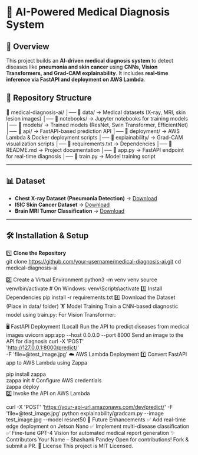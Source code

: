 # 🏥 AI-Powered Medical Diagnosis System  

## 📌 Overview  
This project builds an **AI-driven medical diagnosis system** to detect diseases like **pneumonia and skin cancer** using **CNNs, Vision Transformers, and Grad-CAM explainability**. It includes **real-time inference via FastAPI and deployment on AWS Lambda**.

## 📂 Repository Structure  
📂 medical-diagnosis-ai/
│── 📁 data/ → Medical datasets (X-ray, MRI, skin lesion images)
│── 📁 notebooks/ → Jupyter notebooks for training models
│── 📁 models/ → Trained models (ResNet, Swin Transformer, EfficientNet)
│── 📁 api/ → FastAPI-based prediction API
│── 📁 deployment/ → AWS Lambda & Docker deployment scripts
│── 📁 explainability/ → Grad-CAM visualization scripts
│── 📄 requirements.txt → Dependencies
│── 📄 README.md → Project documentation
│── 📄 app.py → FastAPI endpoint for real-time diagnosis
│── 📄 train.py → Model training script


---

## 📊 Dataset  
- **Chest X-ray Dataset (Pneumonia Detection)** → [Download](https://www.kaggle.com/datasets/paultimothymooney/chest-xray-pneumonia)  
- **ISIC Skin Cancer Dataset** → [Download](https://www.isic-archive.com/)  
- **Brain MRI Tumor Classification** → [Download](https://www.kaggle.com/datasets/navoneel/brain-mri-images-for-brain-tumor-detection)  

---

## 🛠️ Installation & Setup  

1️⃣ **Clone the Repository**  
git clone https://github.com/your-username/medical-diagnosis-ai.git
cd medical-diagnosis-ai

2️⃣ Create a Virtual Environment
python3 -m venv venv
source venv/bin/activate  # On Windows: venv\Scripts\activate
3️⃣ Install Dependencies
pip install -r requirements.txt
4️⃣ Download the Dataset (Place in data/ folder)
🏋️ Model Training
Train a CNN-based diagnostic model using train.py:
For Vision Transformer:

🖥️ FastAPI Deployment (Local)
Run the API to predict diseases from medical images
uvicorn app:app --host 0.0.0.0 --port 8000
Send an image to the API for diagnosis
curl -X 'POST' \
  'http://127.0.0.1:8000/predict/' \
  -F 'file=@test_image.jpg'
☁️ AWS Lambda Deployment
1️⃣ Convert FastAPI app to AWS Lambda using Zappa

pip install zappa  
zappa init  # Configure AWS credentials  
zappa deploy  
2️⃣ Invoke the API on AWS Lambda

curl -X 'POST' 'https://your-api-url.amazonaws.com/dev/predict/' -F 'file=@test_image.jpg'
python explainability/gradcam.py --image test_image.jpg --model resnet50
🚀 Future Enhancements
✅ Add real-time edge deployment on Jetson Nano
✅ Implement multi-disease classification
✅ Fine-tune GPT-4 Vision for automated medical report generation
✨ Contributors
Your Name – Shashank Pandey
Open for contributions! Fork & submit a PR.
📜 License
This project is MIT Licensed.
